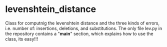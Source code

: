 # levenshtein_distance
Class for computnig the levenshtein distance and the three kinds of errors, i.e. number of: insertions, deletions, and substitutions.
The only file lev.py in the repository contains a "__main__" section, which explains how to use the class, its easy!!!
